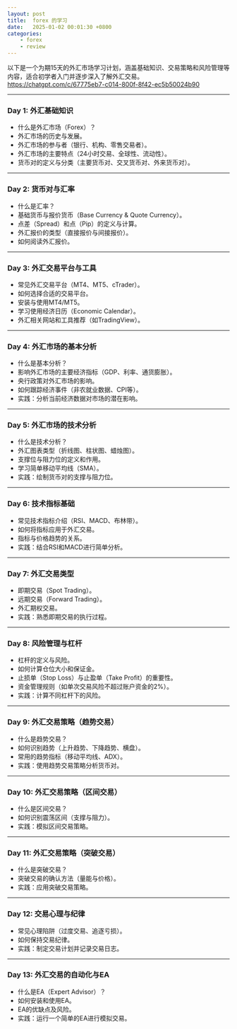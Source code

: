 ```yaml
---
layout: post
title:  forex 的学习
date:   2025-01-02 00:01:30 +0800
categories: 
    - forex
    - review
---
```


以下是一个为期15天的外汇市场学习计划，涵盖基础知识、交易策略和风险管理等内容，适合初学者入门并逐步深入了解外汇交易。
https://chatgpt.com/c/67775eb7-c014-800f-8f42-ec5b50024b90

---

### **Day 1: 外汇基础知识**
- 什么是外汇市场（Forex）？
- 外汇市场的历史与发展。
- 外汇市场的参与者（银行、机构、零售交易者）。
- 外汇市场的主要特点（24小时交易、全球性、流动性）。
- 货币对的定义与分类（主要货币对、交叉货币对、外来货币对）。

---

### **Day 2: 货币对与汇率**
- 什么是汇率？
- 基础货币与报价货币（Base Currency & Quote Currency）。
- 点差（Spread）和点（Pip）的定义与计算。
- 外汇报价的类型（直接报价与间接报价）。
- 如何阅读外汇报价。

---

### **Day 3: 外汇交易平台与工具**
- 常见外汇交易平台（MT4、MT5、cTrader）。
- 如何选择合适的交易平台。
- 安装与使用MT4/MT5。
- 学习使用经济日历（Economic Calendar）。
- 外汇相关网站和工具推荐（如TradingView）。

---

### **Day 4: 外汇市场的基本分析**
- 什么是基本分析？
- 影响外汇市场的主要经济指标（GDP、利率、通货膨胀）。
- 央行政策对外汇市场的影响。
- 如何跟踪经济事件（非农就业数据、CPI等）。
- 实践：分析当前经济数据对市场的潜在影响。

---

### **Day 5: 外汇市场的技术分析**
- 什么是技术分析？
- 外汇图表类型（折线图、柱状图、蜡烛图）。
- 支撑位与阻力位的定义和作用。
- 学习简单移动平均线（SMA）。
- 实践：绘制货币对的支撑与阻力位。

---

### **Day 6: 技术指标基础**
- 常见技术指标介绍（RSI、MACD、布林带）。
- 如何将指标应用于外汇交易。
- 指标与价格趋势的关系。
- 实践：结合RSI和MACD进行简单分析。

---

### **Day 7: 外汇交易类型**
- 即期交易（Spot Trading）。
- 远期交易（Forward Trading）。
- 外汇期权交易。
- 实践：熟悉即期交易的执行过程。

---

### **Day 8: 风险管理与杠杆**
- 杠杆的定义与风险。
- 如何计算仓位大小和保证金。
- 止损单（Stop Loss）与止盈单（Take Profit）的重要性。
- 资金管理规则（如单次交易风险不超过账户资金的2%）。
- 实践：计算不同杠杆下的风险。

---

### **Day 9: 外汇交易策略（趋势交易）**
- 什么是趋势交易？
- 如何识别趋势（上升趋势、下降趋势、横盘）。
- 常用的趋势指标（移动平均线、ADX）。
- 实践：使用趋势交易策略分析货币对。

---

### **Day 10: 外汇交易策略（区间交易）**
- 什么是区间交易？
- 如何识别震荡区间（支撑与阻力）。
- 实践：模拟区间交易策略。

---

### **Day 11: 外汇交易策略（突破交易）**
- 什么是突破交易？
- 突破交易的确认方法（量能与价格）。
- 实践：应用突破交易策略。

---

### **Day 12: 交易心理与纪律**
- 常见心理陷阱（过度交易、追逐亏损）。
- 如何保持交易纪律。
- 实践：制定交易计划并记录交易日志。

---

### **Day 13: 外汇交易的自动化与EA**
- 什么是EA（Expert Advisor）？
- 如何安装和使用EA。
- EA的优缺点及风险。
- 实践：运行一个简单的EA进行模拟交易。